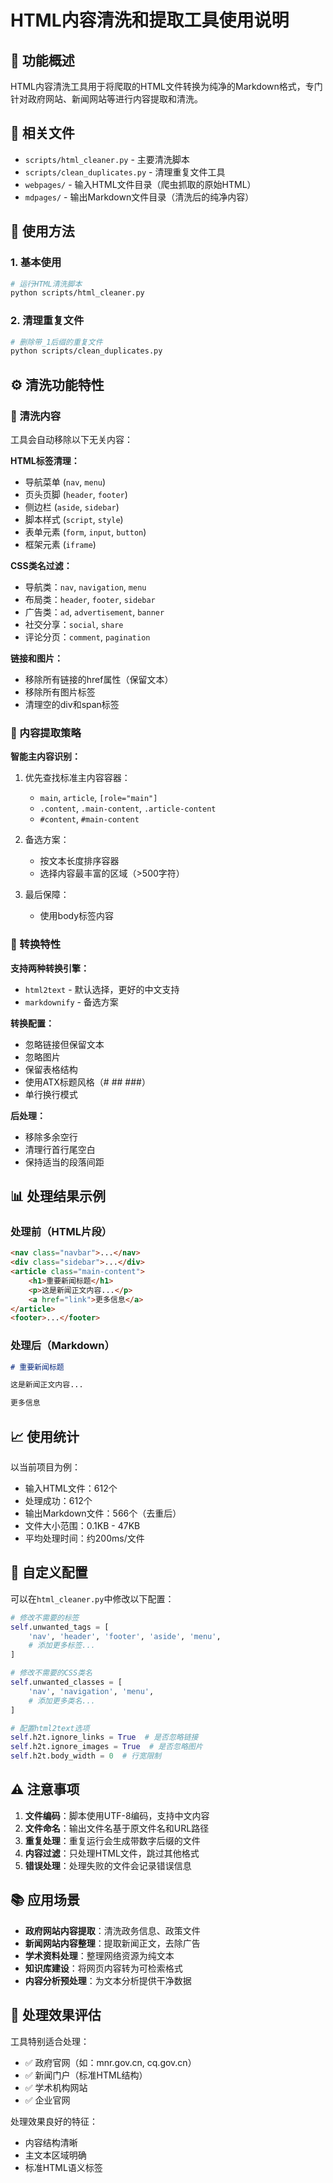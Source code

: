 # HTML内容清洗和提取工具使用说明

## 🎯 功能概述

HTML内容清洗工具用于将爬取的HTML文件转换为纯净的Markdown格式，专门针对政府网站、新闻网站等进行内容提取和清洗。

## 📁 相关文件

- `scripts/html_cleaner.py` - 主要清洗脚本
- `scripts/clean_duplicates.py` - 清理重复文件工具
- `webpages/` - 输入HTML文件目录（爬虫抓取的原始HTML）
- `mdpages/` - 输出Markdown文件目录（清洗后的纯净内容）

## 🚀 使用方法

### 1. 基本使用

```bash
# 运行HTML清洗脚本
python scripts/html_cleaner.py
```

### 2. 清理重复文件

```bash
# 删除带_1后缀的重复文件
python scripts/clean_duplicates.py
```

## ⚙️ 清洗功能特性

### 🧹 清洗内容

工具会自动移除以下无关内容：

**HTML标签清理：**
- 导航菜单 (`nav`, `menu`)
- 页头页脚 (`header`, `footer`)
- 侧边栏 (`aside`, `sidebar`)
- 脚本样式 (`script`, `style`)
- 表单元素 (`form`, `input`, `button`)
- 框架元素 (`iframe`)

**CSS类名过滤：**
- 导航类：`nav`, `navigation`, `menu`
- 布局类：`header`, `footer`, `sidebar`
- 广告类：`ad`, `advertisement`, `banner`
- 社交分享：`social`, `share`
- 评论分页：`comment`, `pagination`

**链接和图片：**
- 移除所有链接的href属性（保留文本）
- 移除所有图片标签
- 清理空的div和span标签

### 🎯 内容提取策略

**智能主内容识别：**
1. 优先查找标准主内容容器：
   - `main`, `article`, `[role="main"]`
   - `.content`, `.main-content`, `.article-content`
   - `#content`, `#main-content`

2. 备选方案：
   - 按文本长度排序容器
   - 选择内容最丰富的区域（>500字符）

3. 最后保障：
   - 使用body标签内容

### 📄 转换特性

**支持两种转换引擎：**
- `html2text` - 默认选择，更好的中文支持
- `markdownify` - 备选方案

**转换配置：**
- 忽略链接但保留文本
- 忽略图片
- 保留表格结构
- 使用ATX标题风格（# ## ###）
- 单行换行模式

**后处理：**
- 移除多余空行
- 清理行首行尾空白
- 保持适当的段落间距

## 📊 处理结果示例

### 处理前（HTML片段）
```html
<nav class="navbar">...</nav>
<div class="sidebar">...</div>
<article class="main-content">
    <h1>重要新闻标题</h1>
    <p>这是新闻正文内容...</p>
    <a href="link">更多信息</a>
</article>
<footer>...</footer>
```

### 处理后（Markdown）
```markdown
# 重要新闻标题

这是新闻正文内容...

更多信息
```

## 📈 使用统计

以当前项目为例：
- 输入HTML文件：612个
- 处理成功：612个
- 输出Markdown文件：566个（去重后）
- 文件大小范围：0.1KB - 47KB
- 平均处理时间：约200ms/文件

## 🔧 自定义配置

可以在`html_cleaner.py`中修改以下配置：

```python
# 修改不需要的标签
self.unwanted_tags = [
    'nav', 'header', 'footer', 'aside', 'menu',
    # 添加更多标签...
]

# 修改不需要的CSS类名
self.unwanted_classes = [
    'nav', 'navigation', 'menu',
    # 添加更多类名...
]

# 配置html2text选项
self.h2t.ignore_links = True  # 是否忽略链接
self.h2t.ignore_images = True  # 是否忽略图片
self.h2t.body_width = 0  # 行宽限制
```

## ⚠️ 注意事项

1. **文件编码**：脚本使用UTF-8编码，支持中文内容
2. **文件命名**：输出文件名基于原文件名和URL路径
3. **重复处理**：重复运行会生成带数字后缀的文件
4. **内容过滤**：只处理HTML文件，跳过其他格式
5. **错误处理**：处理失败的文件会记录错误信息

## 📚 应用场景

- **政府网站内容提取**：清洗政务信息、政策文件
- **新闻网站内容整理**：提取新闻正文，去除广告
- **学术资料处理**：整理网络资源为纯文本
- **知识库建设**：将网页内容转为可检索格式
- **内容分析预处理**：为文本分析提供干净数据

## 🎉 处理效果评估

工具特别适合处理：
- ✅ 政府官网（如：mnr.gov.cn, cq.gov.cn）
- ✅ 新闻门户（标准HTML结构）
- ✅ 学术机构网站
- ✅ 企业官网

处理效果良好的特征：
- 内容结构清晰
- 主文本区域明确
- 标准HTML语义标签